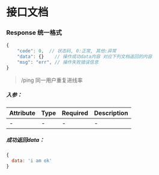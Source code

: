 # 接口文档

### Response 统一格式

```javascript
{
    "code": 0,  // 状态码, 0:正常, 其他:异常
    "data": {}    // 操作成功data内容 对应下列文档返回的内容
    "msg": "err", // 操作失败错误信息
}
```

> /ping 同一用户重复进线率

##### 入参：
| Attribute | Type | Required | Description |
| :- | :- | :- | :- |
| - | - | - | - |


##### 成功返回data：

```javascript
{
  data: 'i am ok'
}
```

